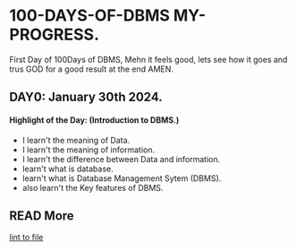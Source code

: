 # 100-DAYS-OF-DBMS MY-PROGRESS.

First Day of 100Days of DBMS, Mehn it feels good, lets see how it goes and trus GOD for a good result at the end AMEN.

## DAY0: January 30th 2024.

#### Highlight of the Day: (Introduction to DBMS.)
 * I learn't the meaning of Data.
 * I learn't the meaning of information.
 * I learn't the difference between Data and information.
 * learn't what is database.
 * learn't what is Database Management Sytem (DBMS).
 * also learn't the Key features of DBMS. 

 ## READ More
 [lint to file](/Lectures/week/Day1)
